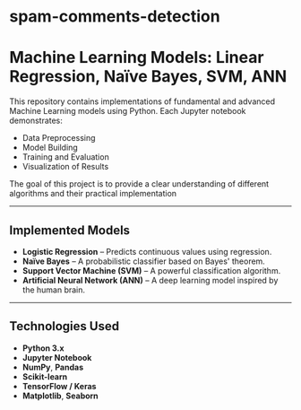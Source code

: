 # spam-comments-detection

# Machine Learning Models: Linear Regression, Naïve Bayes, SVM, ANN

This repository contains implementations of fundamental and advanced Machine Learning models using Python. Each Jupyter notebook demonstrates:
- Data Preprocessing
- Model Building
- Training and Evaluation
- Visualization of Results

The goal of this project is to provide a clear understanding of different algorithms and their practical implementation

---
## Implemented Models
- **Logistic Regression** – Predicts continuous values using regression.
- **Naïve Bayes** – A probabilistic classifier based on Bayes' theorem.
- **Support Vector Machine (SVM)** – A powerful classification algorithm.
- **Artificial Neural Network (ANN)** – A deep learning model inspired by the human brain.

---

## Technologies Used
- **Python 3.x**
- **Jupyter Notebook**
- **NumPy**, **Pandas**
- **Scikit-learn**
- **TensorFlow / Keras**
- **Matplotlib**, **Seaborn**

